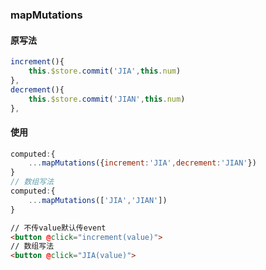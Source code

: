 ### mapMutations

#### 原写法

```js
increment(){
    this.$store.commit('JIA',this.num)
},
decrement(){
    this.$store.commit('JIAN',this.num)
},
```

#### 使用

```js
computed:{
    ...mapMutations({increment:'JIA',decrement:'JIAN'})
}
// 数组写法
computed:{
    ...mapMutations(['JIA','JIAN'])
}
```

```HTML
// 不传value默认传event
<button @click="increment(value)">
// 数组写法
<button @click="JIA(value)">
```


